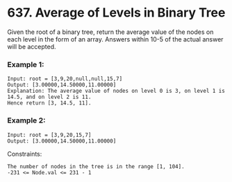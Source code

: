 # 637. Average of Levels in Binary Tree


Given the root of a binary tree, return the average value of the nodes on each level in the form of an array. Answers within 10-5 of the actual answer will be accepted.
 

### Example 1:
```
Input: root = [3,9,20,null,null,15,7]
Output: [3.00000,14.50000,11.00000]
Explanation: The average value of nodes on level 0 is 3, on level 1 is 14.5, and on level 2 is 11.
Hence return [3, 14.5, 11].
```

### Example 2:
```
Input: root = [3,9,20,15,7]
Output: [3.00000,14.50000,11.00000]
 ```

Constraints:
```
The number of nodes in the tree is in the range [1, 104].
-231 <= Node.val <= 231 - 1
```